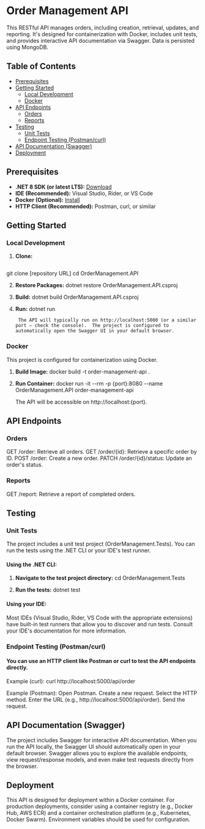 # Order Management API

This RESTful API manages orders, including creation, retrieval, updates, and reporting. It's designed for containerization with Docker, includes unit tests, and provides interactive API documentation via Swagger. Data is persisted using MongoDB.

## Table of Contents

* [Prerequisites](#prerequisites)
* [Getting Started](#getting-started)
    * [Local Development](#local-development)
    * [Docker](#docker)
* [API Endpoints](#api-endpoints)
    * [Orders](#orders)
    * [Reports](#reports)
* [Testing](#testing)
    * [Unit Tests](#unit-tests)
    * [Endpoint Testing (Postman/curl)](#endpoint-testing-postmancurl)
* [API Documentation (Swagger)](#api-documentation-swagger)
* [Deployment](#deployment)

## Prerequisites

* **.NET 8 SDK (or latest LTS):** [Download](https://dotnet.microsoft.com/en-us/download)
* **IDE (Recommended):** Visual Studio, Rider, or VS Code
* **Docker (Optional):** [Install](https://www.docker.com/products/docker-desktop)
* **HTTP Client (Recommended):** Postman, curl, or similar

## Getting Started

### Local Development

1. **Clone:**
   ```bash
  git clone [repository URL]
  cd OrderManagement.API

2. **Restore Packages:**
	dotnet restore OrderManagement.API.csproj

3. **Build:**
	dotnet build OrderManagement.API.csproj

4. **Run:**
    dotnet run

        The API will typically run on http://localhost:5000 (or a similar port – check the console).  The project is configured to automatically open the Swagger UI in your default browser.

### Docker

This project is configured for containerization using Docker.

1. **Build Image:**
	docker build -t order-management-api .

2. **Run Container:**
	docker run -it --rm -p {port}:8080 --name OrderManagement.API order-management-api

	The API will be accessible on http://localhost:{port}.


## API Endpoints

### Orders
  GET /order: Retrieve all orders.
  GET /order/{id}: Retrieve a specific order by ID.
  POST /order: Create a new order. 
  PATCH /order/{id}/status: Update an order's status.

### Reports
  GET /report: Retrieve a report of completed orders.


## Testing

### Unit Tests

The project includes a unit test project (OrderManagement.Tests).  You can run the tests using the .NET CLI or your IDE's test runner.

#### Using the .NET CLI:

1. **Navigate to the test project directory:**
  cd OrderManagement.Tests

2. **Run the tests:**
  dotnet test

#### Using your IDE:

  Most IDEs (Visual Studio, Rider, VS Code with the appropriate extensions) have built-in test runners that allow you to discover and run tests. Consult your IDE's documentation for more information.
  
  
### Endpoint Testing (Postman/curl)

#### You can use an HTTP client like Postman or curl to test the API endpoints directly.

  Example (curl):
    curl http://localhost:5000/api/order
  
  Example (Postman):
    Open Postman.
    Create a new request.
    Select the HTTP method.
    Enter the URL (e.g., http://localhost:5000/api/order).
    Send the request.

## API Documentation (Swagger)

  The project includes Swagger for interactive API documentation.  When you run the API locally, the Swagger UI should automatically open in your default browser. Swagger allows you to explore the available endpoints, view request/response models, and even make test requests directly from the browser.


## Deployment
  
  This API is designed for deployment within a Docker container.  For production deployments, consider using a container registry (e.g., Docker Hub, AWS ECR) and a container orchestration platform (e.g., Kubernetes, Docker Swarm).  Environment variables should be used for configuration.
